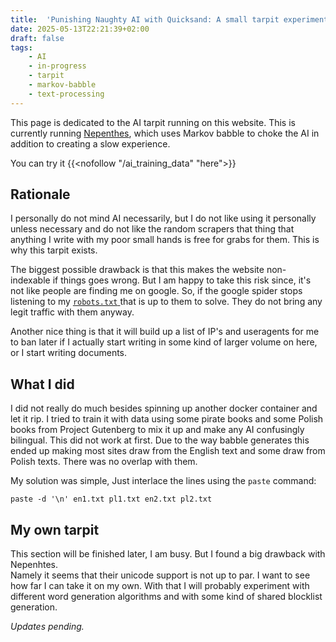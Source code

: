 ```yaml
---
title:  'Punishing Naughty AI with Quicksand: A small tarpit experiment'
date: 2025-05-13T22:21:39+02:00
draft: false
tags:
    - AI
    - in-progress
    - tarpit 
    - markov-babble
    - text-processing
---
```

This page is dedicated to the AI tarpit running on this website. 
This is currently running [Nepenthes](https://forge.hackers.town/hackers.town/nepenthes), which uses Markov babble to choke the AI in addition to creating a slow experience. 

You can try it {{<nofollow "/ai_training_data" "here">}}

## Rationale 
I personally do not mind AI necessarily, but I do not like using it personally unless necessary and do not like the random scrapers that thing that anything I write with my poor small hands is free for grabs for them. This is why this tarpit exists. 

The biggest possible drawback is that this makes the website non-indexable if things goes wrong. But I am happy to take this risk since, it's not like people are finding me on google. 
So, if the google spider stops listening to my [`robots.txt` ](/robots.txt) that is up to them to solve. They do not bring any legit traffic with them anyway. 

Another nice thing is that it will build up a list of IP's and useragents for me to ban later if I actually start writing in some kind of larger volume on here, or I start writing documents.

## What I did
I did not really do much besides spinning up another docker container and let it rip. I tried to train it with data using some pirate books and some Polish books from Project Gutenberg to mix it up and make any AI confusingly bilingual. This did not work at first. Due to the way babble generates this ended up making most sites draw from the English text and some draw from Polish texts. There was no overlap with them. 

My solution was simple, Just interlace the lines using the `paste` command: 

```
paste -d '\n' en1.txt pl1.txt en2.txt pl2.txt
```


## My own tarpit
This section will be finished later, I am busy. 
But I found a big drawback with Nepenhtes.  
Namely it seems that their unicode support is not up to par.
I want to see how far I can take it on my own. 
With that I will probably experiment with different word generation algorithms and with some kind of shared blocklist generation.

*Updates pending.*
